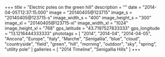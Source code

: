 +++
title = "Electric poles on the green hill"
description = ""
date = "2014-04-05T12:37:15.000"
image = "20140405@123715"
image_s = "20140405@123715-s"
image_width_s = "400"
image_height_s = "300"
image_xl = "20140405@123715-xl"
image_width_xl = "1024"
image_height_xl = "768"
gps_latitude = "43.7197527833333"
gps_longitude = "13.1216444333333"
phototags = [ "2014", "2014-04", "2014-04-05", "Ancona", "Europe", "Italy", "Marche", "Senigallia", "blue", "cloud", "countryside", "field", "green", "hill", "morning", "outdoor", "sky", "spring", "utility pole" ]
galleries = [ "2014 Timeline", "Senigallia Hills" ]
+++
